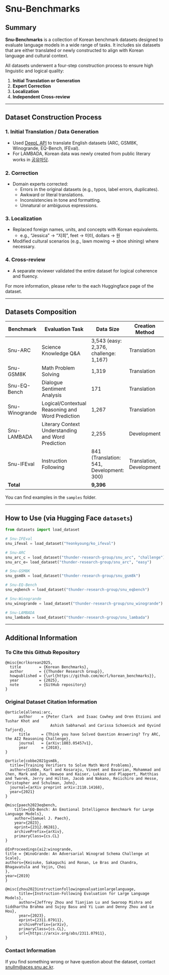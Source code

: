 # Snu-Benchmarks

## Summary
**Snu-Benchmarks** is a collection of Korean benchmark datasets designed to evaluate language models in a wide range of tasks. 
It includes six datasets that are either translated or newly constructed to align with Korean language and cultural context.

All datasets underwent a four-step construction process to ensure high linguistic and logical quality:  
1. **Initial Translation or Generation**  
2. **Expert Correction**  
3. **Localization**  
4. **Independent Cross-review**

--- 

## Dataset Construction Process

### 1. Initial Translation / Data Generation
- Used [DeepL API](https://www.deepl.com/ko/products/api) to translate English datasets (ARC, GSM8K, Winogrande, EQ-Bench, IFEval).
- For LAMBADA, Korean data was newly created from public literary works in [공유마당](https://gongu.copyright.or.kr/gongu/main/main.do).

### 2. Correction
- Domain experts corrected:
  - Errors in the original datasets (e.g., typos, label errors, duplicates).
  - Awkward or literal translations.
  - Inconsistencies in tone and formatting.
  - Unnatural or ambiguous expressions.

### 3. Localization
- Replaced foreign names, units, and concepts with Korean equivalents.
  - e.g., “Jessica” → “지희”, feet → 미터, dollars → 원
- Modified cultural scenarios (e.g., lawn mowing → shoe shining) where necessary.

### 4. Cross-review
- A separate reviewer validated the entire dataset for logical coherence and fluency.

For more information, please refer to the each Huggingface page of the dataset. 

---

## Datasets Composition

| Benchmark         | Evaluation Task                                  | Data Size                                       | Creation Method       | Columns                                           | Available at                                                                 |
|-------------------|---------------------------------------------------|--------------------------------------------------|------------------------|---------------------------------------------------|------------------------------------------------------------------------------|
| Snu-ARC        | Science Knowledge Q&A                            | 3,543 (easy: 2,376, challenge: 1,167)            | Translation            | `id`, `question`, `choices`, `answerKey`          | [link](https://huggingface.co/datasets/thunder-research-group/snu_arc)                   |
| Snu-GSM8K      | Math Problem Solving                              | 1,319                                            | Translation            | `question`, `answer`                              | [link](https://huggingface.co/datasets/thunder-research-group/snu_gsm8k)                 |
| Snu-EQ-Bench   | Dialogue Sentiment Analysis                       | 171                                              | Translation            | `prompt`, `reference_answer`, `reference_answer_fullscale` | [link](https://huggingface.co/datasets/thunder-research-group/snu_eqbench)              |
| Snu-Winogrande | Logical/Contextual Reasoning and Word Prediction | 1,267                                            | Translation            | `sentence`, `option1`, `option2`, `answer`        | [link](https://huggingface.co/datasets/thunder-research-group/snu_winogrande)           |
| Snu-LAMBADA    | Literary Context Understanding and Word Prediction| 2,255                                            | Development            | `index`, `text`, `answer`, `candidate`            | [link](https://huggingface.co/datasets/thunder-research-group/snu_lambada)             |
| Snu-IFEval     | Instruction Following                             | 841 (Translation: 541, Development: 300)         | Translation, Development | `key`, `prompt`, `instruction_id_list`, `kwargs` | [link](https://huggingface.co/datasets/thunder-research-group/snu_ifeval)               |
| **Total**         |                                                   | **9,396**                                        |                        |                                                   |                                                                              |

You can find examples in the `samples` folder.

---

## How to Use (via Hugging Face `datasets`)

```python
from datasets import load_dataset

# Snu-IFEval
snu_ifeval = load_dataset("Yeonkyoung/ko_ifeval")

# Snu-ARC
snu_arc_c = load_dataset("thunder-research-group/snu_arc", "challenge")
snu_arc_e= load_dataset("thunder-research-group/snu_arc", "easy")

# Snu-GSM8K
snu_gsm8k = load_dataset("thunder-research-group/snu_gsm8k")

# Snu-EQ-Bench
snu_eqbench = load_dataset("thunder-research-group/snu_eqbench")

# Snu-Winogrande
snu_winogrande = load_dataset("thunder-research-group/snu_winogrande")

# Snu-LAMBADA
snu_lambada = load_dataset("thunder-research-group/snu_lambada")
```

---

## Additional Information

### To Cite this Github Repository
```
@misc{mcrlkorean2025,
  title        = {Korean Benchmarks},
  author       = {{Thunder Research Group}},
  howpublished = {\url{https://github.com/mcrl/korean_benchmarks}},
  year         = {2025},
  note         = {GitHub repository}
}
```


### Original Dataset Citation Information
```
@article{allenai:arc,
      author    = {Peter Clark  and Isaac Cowhey and Oren Etzioni and Tushar Khot and
                    Ashish Sabharwal and Carissa Schoenick and Oyvind Tafjord},
      title     = {Think you have Solved Question Answering? Try ARC, the AI2 Reasoning Challenge},
      journal   = {arXiv:1803.05457v1},
      year      = {2018},
}
```
```
@article{cobbe2021gsm8k,
  title={Training Verifiers to Solve Math Word Problems},
  author={Cobbe, Karl and Kosaraju, Vineet and Bavarian, Mohammad and Chen, Mark and Jun, Heewoo and Kaiser, Lukasz and Plappert, Matthias and Tworek, Jerry and Hilton, Jacob and Nakano, Reiichiro and Hesse, Christopher and Schulman, John},
  journal={arXiv preprint arXiv:2110.14168},
  year={2021}
}
```
```
@misc{paech2023eqbench,
    title={EQ-Bench: An Emotional Intelligence Benchmark for Large Language Models},
    author={Samuel J. Paech},
    year={2023},
    eprint={2312.06281},
    archivePrefix={arXiv},
    primaryClass={cs.CL}
}
```
```
@InProceedings{ai2:winogrande,
title = {WinoGrande: An Adversarial Winograd Schema Challenge at Scale},
authors={Keisuke, Sakaguchi and Ronan, Le Bras and Chandra, Bhagavatula and Yejin, Choi
},
year={2019}
}
```
```
@misc{zhou2023instructionfollowingevaluationlargelanguage,
      title={Instruction-Following Evaluation for Large Language Models}, 
      author={Jeffrey Zhou and Tianjian Lu and Swaroop Mishra and Siddhartha Brahma and Sujoy Basu and Yi Luan and Denny Zhou and Le Hou},
      year={2023},
      eprint={2311.07911},
      archivePrefix={arXiv},
      primaryClass={cs.CL},
      url={https://arxiv.org/abs/2311.07911}, 
}
```

### Contact Information
If you find something wrong or have question about the dataset, contact snullm@aces.snu.ac.kr.
